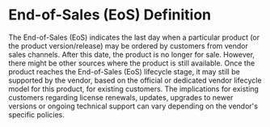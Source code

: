 # End-of-Sales (EoS) Definition

The End-of-Sales (EoS) indicates the last day when a particular product (or the product version/release) may be ordered by customers from vendor sales channels. After this date, the product is no longer for sale. However, there might be other sources where the product is still available. Once the product reaches the End-of-Sales (EoS) lifecycle stage, it may still be supported by the vendor, based on the official or dedicated vendor lifecycle model for this product, for existing customers. The implications for existing customers regarding license renewals, updates, upgrades to newer versions or ongoing technical support can vary depending on the vendor's specific policies.
